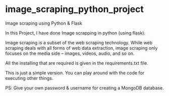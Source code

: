 # image_scraping_python_project
Image scraping using Python &amp; Flask

In this Project, I have done Image scrapping in python (using flask).

Image scraping is a subset of the web scraping technology. While web scraping deals with all forms of web data extraction, image scraping only focuses on the media side – images, videos, audio, and so on.

All the installing that are required is given in the requirements.txt file.

This is just a simple version. You can play around with the code for executing other things.

PS: Give your own password & username for creating a MongoDB database.
